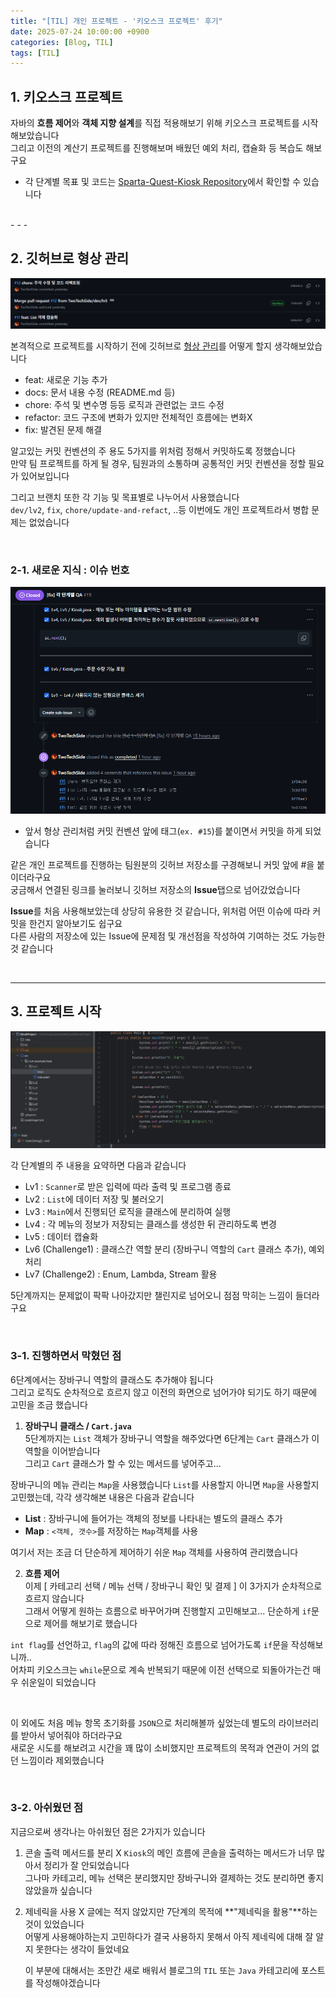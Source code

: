 ```yaml
---
title: "[TIL] 개인 프로젝트 - '키오스크 프로젝트' 후기"
date: 2025-07-24 10:00:00 +0900
categories: [Blog, TIL]
tags: [TIL]
---
```

   
## 1. 키오스크 프로젝트   

자바의 **흐름 제어**와 **객체 지향 설계**를 직접 적용해보기 위해 키오스크 프로젝트를 시작해보았습니다   
그리고 이전의 계산기 프로젝트를 진행해보며 배웠던 예외 처리, 캡슐화 등 복습도 해보구요   
   
- 각 단계별 목표 및 코드는 [Sparta-Quest-Kiosk Repository](https://github.com/TwoTechSide/Sparta-Quest-Kiosk)에서 확인할 수 있습니다   
   
<br>
- - -

## 2. 깃허브로 형상 관리      

![img](/assets/img/postimg/postimg045.png)   

본격적으로 프로젝트를 시작하기 전에 깃허브로 <u>형상 관리</u>를 어떻게 할지 생각해보았습니다   
- feat: 새로운 기능 추가
- docs: 문서 내용 수정 (README.md 등)
- chore: 주석 및 변수명 등등 로직과 관련없는 코드 수정
- refactor: 코드 구조에 변화가 있지만 전체적인 흐름에는 변화X
- fix: 발견된 문제 해결

알고있는 커밋 컨벤션의 주 용도 5가지를 위처럼 정해서 커밋하도록 정했습니다   
만약 팀 프로젝트를 하게 될 경우, 팀원과의 소통하며 공통적인 커밋 컨벤션을 정할 필요가 있어보입니다   
   
그리고 브랜치 또한 각 기능 및 목표별로 나누어서 사용했습니다   
`dev/lv2`, `fix`, `chore/update-and-refact`, ..등 이번에도 개인 프로젝트라서 병합 문제는 없었습니다   
   
<br>

### 2-1. 새로운 지식 : 이슈 번호   
   
![img](/assets/img/postimg/postimg046.png)   
   
- 앞서 형상 관리처럼 커밋 컨벤션 앞에 태그(`ex. #15`)를 붙이면서 커밋을 하게 되었습니다   
   
같은 개인 프로젝트를 진행하는 팀원분의 깃허브 저장소를 구경해보니 커밋 앞에 #을 붙이더라구요   
궁금해서 연결된 링크를 눌러보니 깃허브 저장소의 **Issue**탭으로 넘어갔었습니다   
   
**Issue**를 처음 사용해보았는데 상당히 유용한 것 같습니다, 위처럼 어떤 이슈에 따라 커밋을 한건지 알아보기도 쉽구요   
다른 사람의 저장소에 있는 Issue에 문제점 및 개선점을 작성하여 기여하는 것도 가능한 것 같습니다   
   
<br>

- - -

## 3. 프로젝트 시작   

![img](/assets/img/postimg/postimg047.png)   

각 단계별의 주 내용을 요약하면 다음과 같습니다   

- Lv1 : `Scanner`로 받은 입력에 따라 출력 및 프로그램 종료
- Lv2 : `List`에 데이터 저장 및 불러오기
- Lv3 : `Main`에서 진행되던 로직을 클래스에 분리하여 실행
- Lv4 : 각 메뉴의 정보가 저장되는 클래스를 생성한 뒤 관리하도록 변경
- Lv5 : 데이터 캡슐화
- Lv6 (Challenge1) : 클래스간 역할 분리 (장바구니 역할의 `Cart` 클래스 추가), 예외 처리
- Lv7 (Challenge2) : Enum, Lambda, Stream 활용

5단계까지는 문제없이 팍팍 나아갔지만 챌린지로 넘어오니 점점 막히는 느낌이 들더라구요   

<br>

### 3-1. 진행하면서 막혔던 점

6단계에서는 장바구니 역할의 클래스도 추가해야 됩니다   
그리고 로직도 순차적으로 흐르지 않고 이전의 화면으로 넘어가야 되기도 하기 때문에 고민을 조금 했습니다   
   
1. **장바구니 클래스 / `Cart.java`**   
  5단계까지는 `List` 객체가 장바구니 역할을 해주었다면 6단계는 `Cart` 클래스가 이 역할을 이어받습니다   
  그리고 `Cart` 클래스가 할 수 있는 메서드를 넣어주고...
     
  장바구니의 메뉴 관리는 `Map`을 사용했습니다
  `List`를 사용할지 아니면 `Map`을 사용할지 고민했는데, 각각 생각해본 내용은 다음과 같습니다   

  - **List** : 장바구니에 들어가는 객체의 정보를 나타내는 별도의 클래스 추가   
  - **Map** : `<객체, 갯수>`를 저장하는 `Map`객체를 사용   
  
  여기서 저는 조금 더 단순하게 제어하기 쉬운 `Map` 객체를 사용하여 관리했습니다   
   
2. **흐름 제어**   
  이제 [ 카테고리 선택 / 메뉴 선택 / 장바구니 확인 및 결제 ] 이 3가지가 순차적으로 흐르지 않습니다   
  그래서 어떻게 원하는 흐름으로 바꾸어가며 진행할지 고민해보고... 단순하게 `if`문으로 제어를 해보기로 했습니다   
     
  `int flag`를 선언하고, `flag`의 값에 따라 정해진 흐름으로 넘어가도록 `if`문을 작성해보니까..   
  어차피 키오스크는 `while`문으로 계속 반복되기 때문에 이전 선택으로 되돌아가는건 매우 쉬운일이 되었습니다

<br>

이 외에도 처음 메뉴 항목 초기화를 `JSON`으로 처리해볼까 싶었는데 별도의 라이브러리를 받아서 넣어줘야 하더라구요   
새로운 시도를 해보려고 시간을 꽤 많이 소비했지만 프로젝트의 목적과 연관이 거의 없던 느낌이라 제외했습니다   

<br>

### 3-2. 아쉬웠던 점

지금으로써 생각나는 아쉬웠던 점은 2가지가 있습니다   
   
1. 콘솔 출력 메서드를 분리 X
   `Kiosk`의 메인 흐름에 콘솔을 출력하는 메서드가 너무 많아서 정리가 잘 안되었습니다   
   그나마 카테고리, 메뉴 선택은 분리했지만 장바구니와 결제하는 것도 분리하면 좋지 않았을까 싶습니다   

2. 제네릭을 사용 X
   글에는 적지 않았지만 7단계의 목적에 **"제네릭을 활용"**하는 것이 있었습니다   
   어떻게 사용해야하는지 고민하다가 결국 사용하지 못해서 아직 제네릭에 대해 잘 알지 못한다는 생각이 들었네요   

   이 부분에 대해서는 조만간 새로 배워서 블로그의 `TIL` 또는 `Java` 카테고리에 포스트를 작성해야겠습니다   

